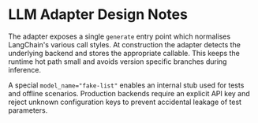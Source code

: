 # LLM Adapter Design Notes

The adapter exposes a single `generate` entry point which normalises LangChain's
various call styles.  At construction the adapter detects the underlying
backend and stores the appropriate callable.  This keeps the runtime hot path
small and avoids version specific branches during inference.

A special `model_name="fake-list"` enables an internal stub used for tests and
offline scenarios.  Production backends require an explicit API key and reject
unknown configuration keys to prevent accidental leakage of test parameters.

